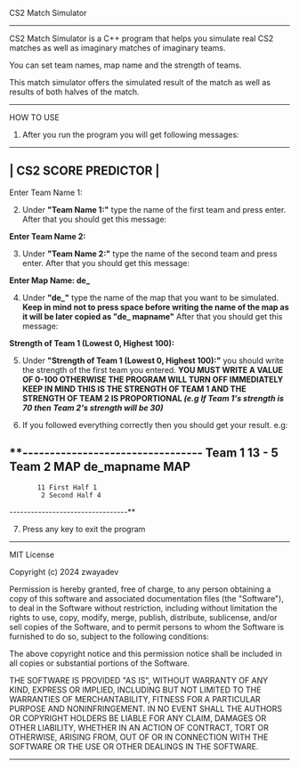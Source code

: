 
CS2 Match Simulator

------------------------------------------------------

CS2 Match Simulator is a C++ program that helps you simulate real CS2 matches
as well as imaginary matches of imaginary teams.

You can set team names, map name and the strength of teams.

This match simulator offers the simulated result of the match as well as results
of both halves of the match.

------------------------------------------------------

HOW TO USE

1) After you run the program you will get following messages:

---------------------------
|   CS2 SCORE PREDICTOR   |
---------------------------

Enter Team Name 1:

2) Under **"Team Name 1:"** type the name of the first team and press enter.
After that you should get this message:

**Enter Team Name 2:**

3)  Under **"Team Name 2:"** type the name of the second team and press enter.
After that you should get this message:

**Enter Map Name: de_**

4) Under **"de_"** type  the name of the map that you want to be simulated.
**Keep in mind not to press space before writing the name of the map as it will be
later copied as "de_ mapname"**
After that you should get this message:

**Strength of Team 1 (Lowest 0, Highest 100):**

5) Under **"Strength of Team 1 (Lowest 0, Highest 100):"** you should write the strength
of the first team you entered.
**YOU MUST WRITE A VALUE OF 0-100 OTHERWISE THE PROGRAM WILL TURN OFF IMMEDIATELY**
**KEEP IN MIND THIS IS THE STRENGTH OF TEAM 1 AND THE STRENGTH OF TEAM 2 IS PROPORTIONAL
*(e.g If Team 1's strength is 70 then Team 2's strength will be 30)***

6) If you followed everything correctly then you should get your result.
e.g:

**---------------------------------
       Team 1 13 - 5 Team 2
          MAP de_mapname MAP
---------------------------------
           11 First Half 1
            2 Second Half 4
---------------------------------**

7) Press any key to exit the program



--------------------------------------------------------------------------

MIT License

Copyright (c) 2024 zwayadev

Permission is hereby granted, free of charge, to any person obtaining a copy of this software and associated documentation files (the "Software"), to deal in the Software without restriction, including without limitation the rights to use, copy, modify, merge, publish, distribute, sublicense, and/or sell copies of the Software, and to permit persons to whom the Software is furnished to do so, subject to the following conditions:

The above copyright notice and this permission notice shall be included in all copies or substantial portions of the Software.

THE SOFTWARE IS PROVIDED "AS IS", WITHOUT WARRANTY OF ANY KIND, EXPRESS OR IMPLIED, INCLUDING BUT NOT LIMITED TO THE WARRANTIES OF MERCHANTABILITY, FITNESS FOR A PARTICULAR PURPOSE AND NONINFRINGEMENT. IN NO EVENT SHALL THE AUTHORS OR COPYRIGHT HOLDERS BE LIABLE FOR ANY CLAIM, DAMAGES OR OTHER LIABILITY, WHETHER IN AN ACTION OF CONTRACT, TORT OR OTHERWISE, ARISING FROM, OUT OF OR IN CONNECTION WITH THE SOFTWARE OR THE USE OR OTHER DEALINGS IN THE SOFTWARE.

--------------------------------------------------------------------------------------
